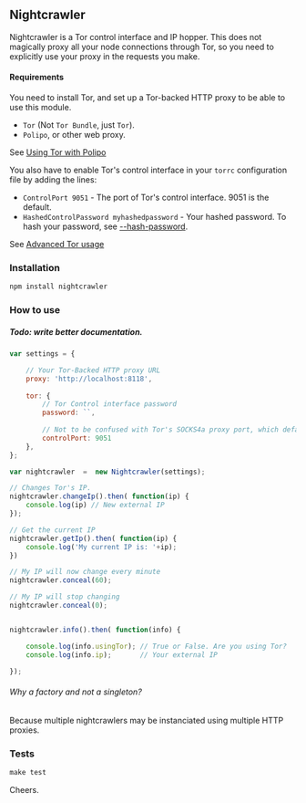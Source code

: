 ## Nightcrawler

Nightcrawler is a Tor control interface and IP hopper. This does not magically proxy all your node connections through Tor, so you need to explicitly use your proxy in the requests you make.

#### Requirements

You need to install Tor, and set up a Tor-backed HTTP proxy to be able to use this module.

- `Tor` (Not `Tor Bundle`, just `Tor`).
- `Polipo`, or other web proxy.

See [Using Tor with Polipo](http://www.pps.univ-paris-diderot.fr/~jch/software/polipo/tor.html)

You also have to enable Tor's control interface in your `torrc` configuration file by adding the lines:

- `ControlPort 9051` - The port of Tor's control interface. 9051 is the default.
- `HashedControlPassword myhashedpassword` - Your hashed password. To hash your password, see [--hash-password](https://www.torproject.org/docs/tor-manual.html.en#opt-hash-password).

See [Advanced Tor usage](https://www.torproject.org/docs/faq.html.en#torrc)


### Installation

```js
npm install nightcrawler
```

### How to use

##### Todo: write better documentation.

```js
var settings = {

	// Your Tor-Backed HTTP proxy URL
	proxy: 'http://localhost:8118',
	
	tor: {
		// Tor Control interface password
		password: ``,
		
		// Not to be confused with Tor's SOCKS4a proxy port, which defaults to 9050
		controlPort: 9051
	},
};

var nightcrawler  =  new Nightcrawler(settings);

// Changes Tor's IP.
nightcrawler.changeIp().then( function(ip) {
	console.log(ip) // New external IP
});

// Get the current IP
nightcrawler.getIp().then( function(ip) {
	console.log('My current IP is: '+ip);
})

// My IP will now change every minute
nightcrawler.conceal(60);

// My IP will stop changing
nightcrawler.conceal(0);


nightcrawler.info().then( function(info) {

	console.log(info.usingTor); // True or False. Are you using Tor?
	console.log(info.ip);       // Your external IP

});
```

###### Why a factory and not a singleton?

Because multiple nightcrawlers may be instanciated using multiple HTTP proxies.

### Tests

```js
make test
```

Cheers.
